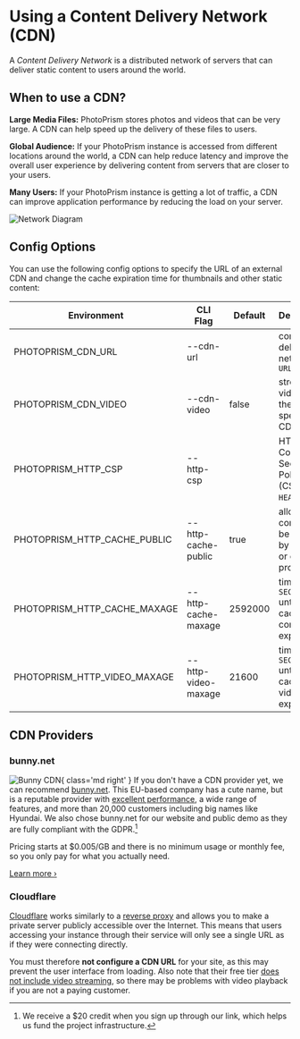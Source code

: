 # Using a Content Delivery Network (CDN)

A *Content Delivery Network* is a distributed network of servers that can deliver static content to users around the world.

## When to use a CDN?

**Large Media Files:** PhotoPrism stores photos and videos that can be very large. A CDN can help speed up the delivery of these files to users.

**Global Audience:** If your PhotoPrism instance is accessed from different locations around the world, a CDN can help reduce latency and improve the overall user experience by delivering content from servers that are closer to your users.

**Many Users:** If your PhotoPrism instance is getting a lot of traffic, a CDN can improve application performance by reducing the load on your server.

![Network Diagram](https://dl.photoprism.app/img/diagrams/content-delivery.svg?classes=w100)

## Config Options

You can use the following config options to specify the URL of an external CDN and change the cache expiration time for thumbnails and other static content:

| Environment                  | CLI Flag            | Default | Description                                                 |
|------------------------------|---------------------|---------|-------------------------------------------------------------|
| PHOTOPRISM_CDN_URL           | --cdn-url           |         | content delivery network `URL`                              |
| PHOTOPRISM_CDN_VIDEO         | --cdn-video         | false   | stream videos over the specified CDN                        |
| PHOTOPRISM_HTTP_CSP          | --http-csp          |         | HTTP Content-Security-Policy (CSP) `HEADER` *plus*          |
| PHOTOPRISM_HTTP_CACHE_PUBLIC | --http-cache-public | true    | allow static content to be cached by a CDN or caching proxy |
| PHOTOPRISM_HTTP_CACHE_MAXAGE | --http-cache-maxage | 2592000 | time in `SECONDS` until cached content expires              |
| PHOTOPRISM_HTTP_VIDEO_MAXAGE | --http-video-maxage | 21600   | time in `SECONDS` until cached videos expire                |

## CDN Providers

### bunny.net

![Bunny CDN](https://dl.photoprism.app/img/website/bunny-cdn.svg){ class='md right' }
If you don't have a CDN provider yet, we can recommend [bunny.net](https://link.photoprism.app/bunny-cdn). This EU-based company has a cute name, but is a reputable provider with [excellent performance](https://www.cdnperf.com/), a wide range of features, and more than 20,000 customers including big names like Hyundai. We also chose bunny.net for our website and public demo as they are fully compliant with the GDPR.[^1]

Pricing starts at $0.005/GB and there is no minimum usage or monthly fee, so you only pay for what you actually need.

[Learn more ›](https://link.photoprism.app/bunny-cdn)

### Cloudflare

[Cloudflare](https://www.cloudflare.com/) works similarly to a [reverse proxy](proxies/traefik.md) and allows you to make a private server publicly accessible over the Internet. This means that users accessing your instance through their service will only see a single URL as if they were connecting directly.

You must therefore **not configure a CDN URL** for your site, as this may prevent the user interface from loading. Also note that their free tier [does not include video streaming](https://www.cloudflare.com/plans/), so there may be problems with video playback if you are not a paying customer.

[^1]: We receive a $20 credit when you sign up through our link, which helps us fund the project infrastructure. 